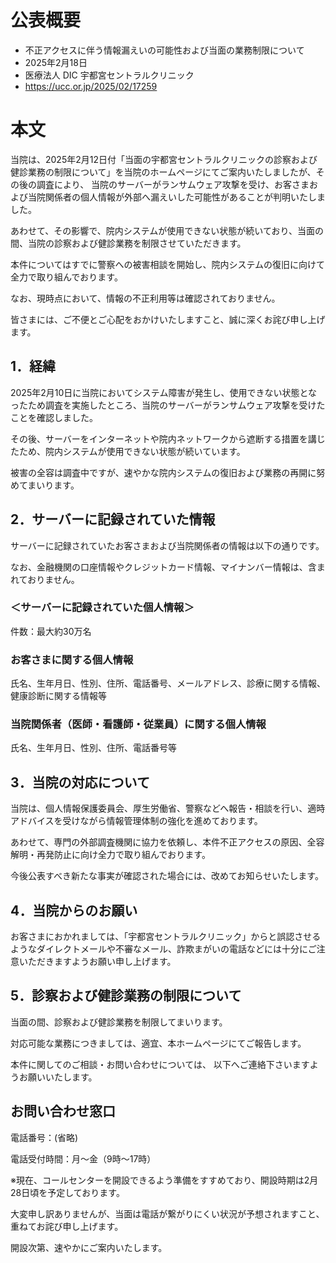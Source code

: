 # 公表概要
- 不正アクセスに伴う情報漏えいの可能性および当面の業務制限について
- 2025年2月18日
- 医療法人 DIC 宇都宮セントラルクリニック
- https://ucc.or.jp/2025/02/17259

# 本文
当院は、2025年2月12日付「当面の宇都宮セントラルクリニックの診察および健診業務の制限について」を当院のホームページにてご案内いたしましたが、その後の調査により、 当院のサーバーがランサムウェア攻撃を受け、お客さまおよび当院関係者の個人情報が外部へ漏えいした可能性があることが判明いたしました。

あわせて、その影響で、院内システムが使用できない状態が続いており、当面の間、当院の診察および健診業務を制限させていただきます。

本件についてはすでに警察への被害相談を開始し、院内システムの復旧に向けて全力で取り組んでおります。

なお、現時点において、情報の不正利用等は確認されておりません。

皆さまには、ご不便とご心配をおかけいたしますこと、誠に深くお詫び申し上げます。

## 1．経緯
2025年2月10日に当院においてシステム障害が発生し、使用できない状態となったため調査を実施したところ、当院のサーバーがランサムウェア攻撃を受けたことを確認しました。

その後、サーバーをインターネットや院内ネットワークから遮断する措置を講じたため、院内システムが使用できない状態が続いています。

被害の全容は調査中ですが、速やかな院内システムの復旧および業務の再開に努めてまいります。

## 2．サーバーに記録されていた情報
サーバーに記録されていたお客さまおよび当院関係者の情報は以下の通りです。

なお、金融機関の口座情報やクレジットカード情報、マイナンバー情報は、含まれておりません。

### ＜サーバーに記録されていた個人情報＞
件数：最大約30万名

### お客さまに関する個人情報
氏名、生年月日、性別、住所、電話番号、メールアドレス、診療に関する情報、健康診断に関する情報等

### 当院関係者（医師・看護師・従業員）に関する個人情報
氏名、生年月日、性別、住所、電話番号等

## 3．当院の対応について
当院は、個人情報保護委員会、厚生労働省、警察などへ報告・相談を行い、適時アドバイスを受けながら情報管理体制の強化を進めております。

あわせて、専門の外部調査機関に協力を依頼し、本件不正アクセスの原因、全容解明・再発防止に向け全力で取り組んでおります。

今後公表すべき新たな事実が確認された場合には、改めてお知らせいたします。

## 4．当院からのお願い
お客さまにおかれましては、「宇都宮セントラルクリニック」からと誤認させるようなダイレクトメールや不審なメール、詐欺まがいの電話などには十分にご注意いただきますようお願い申し上げます。

## 5．診察および健診業務の制限について
当面の間、診察および健診業務を制限してまいります。

対応可能な業務につきましては、適宜、本ホームページにてご報告します。

本件に関してのご相談・お問い合わせについては、 以下へご連絡下さいますようお願いいたします。

## お問い合わせ窓口
電話番号：(省略)

電話受付時間：月〜金（9時〜17時）

※現在、コールセンターを開設できるよう準備をすすめており、開設時期は2月28日頃を予定しております。

大変申し訳ありませんが、当面は電話が繋がりにくい状況が予想されますこと、重ねてお詫び申し上げます。

開設次第、速やかにご案内いたします。
